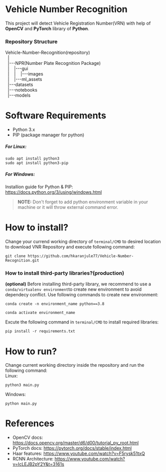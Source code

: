 # Vehicle Number Recognition

This project will detect Vehicle Registration Number(VRN) with help of **OpenCV** and **PyTorch** library of **Python**.


### Repository Structure

Vehicle-Number-Recognition(repository)  
&nbsp;&nbsp;|  
&nbsp;&nbsp;|---NPR(Number Plate Recognition Package)  
&nbsp;&nbsp;|&nbsp;&nbsp;&nbsp;&nbsp;|---gui  
&nbsp;&nbsp;|&nbsp;&nbsp;&nbsp;&nbsp;|&nbsp;&nbsp;&nbsp;&nbsp;|---images  
&nbsp;&nbsp;|&nbsp;&nbsp;&nbsp;&nbsp;|---ml_assets  
&nbsp;&nbsp;|---datasets  
&nbsp;&nbsp;|---notebooks  
&nbsp;&nbsp;|---models

# Software Requirements
- Python 3.x
- PIP (package manager for python)
##### For Linux:
```
sudo apt install python3
sudo apt install python3-pip
````
##### For Windows:
Installion guide for Python & PIP: https://docs.python.org/3/using/windows.html  
>**NOTE:** Don't forget to add python environment variable in your machine or it will throw external command error.
  
# How to install?
Change your currend working directory of `terminal/CMD` to desired location to download VNR Repository and execute following command:
```
git clone https://github.com/hkaranjule77/Vehicle-Number-Recognition.git
```

### How to install third-party libraries?(production)

**(optional)** Before installing third-party library, we recommend to use a `conda/virtualenv environment`to create new environment to avoid dependecy conflict. Use following commands to create new environment: 
```
conda create -n environment_name python==3.8

conda activate environment_name
```  
Excute the following command in `terminal/CMD` to install required libraries:
```
pip install -r requirements.txt
```  
# How to run?
Change current working directory inside the repository and run the following command:  
Linux:
```
python3 main.py
```
Windows:
```
python main.py
```

# References
- OpenCV docs: https://docs.opencv.org/master/d6/d00/tutorial_py_root.html
- PyTorch docs: https://pytorch.org/docs/stable/index.html
- Haar features: https://www.youtube.com/watch?v=F5rysk51txQ
- RCNN Architecture: https://www.youtube.com/watch?v=IcLEJB2pY2Y&t=3161s
